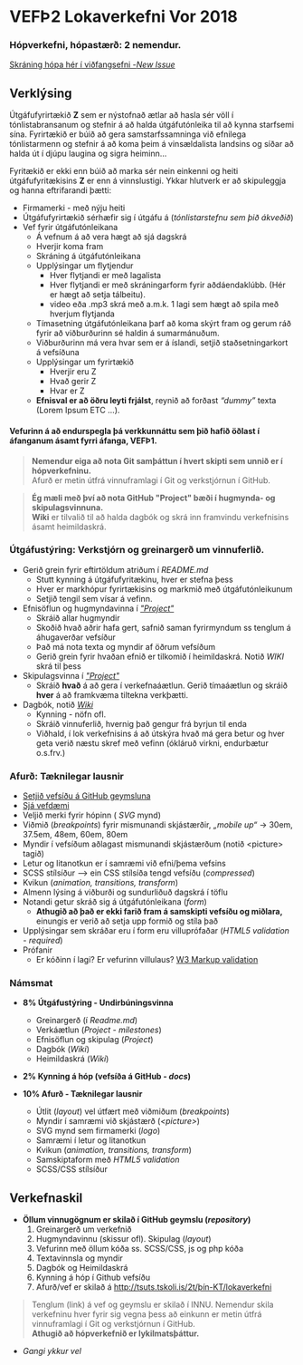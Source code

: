 # VEFÞ2 Lokaverkefni Vor 2018
### Hópverkefni, hópastærð: 2 nemendur.

[Skráning hópa hér í viðfangsefni -_New Issue_ ](https://github.com/vefhonnun/VEF2-Lokaverkefni-H17/issues/) 
## Verklýsing
Útgáfufyrirtækið **Z** sem er nýstofnað ætlar að hasla sér völl í tónlistabransanum og stefnir á að halda útgáfutónleika til að kynna starfsemi sína. Fyrirtækið er búið að gera samstarfssamninga við efnilega tónlistarmenn og stefnir á að koma þeim á vinsældalista landsins og síðar að halda út í djúpu laugina og sigra heiminn...

Fyritækið er ekki enn búið að marka sér nein einkenni og heiti útgáfufyritækisins **Z** er enn á vinnslustigi. Ykkar hlutverk er að skipuleggja og hanna eftrifarandi þætti:
* Firmamerki - með nýju heiti
* Útgáfufyrirtækið sérhæfir sig í útgáfu á (_tónlistarstefnu sem þið ákveðið_)
* Vef fyrir útgáfutónleikana
  * Á vefnum á að vera hægt að sjá dagskrá
  * Hverjir koma fram
  * Skráning á útgáfutónleikana
  * Upplýsingar um flytjendur
    * Hver flytjandi er með lagalista 
    * Hver flytjandi er með skráningarform fyrir aðdáendaklúbb. (Hér er hægt að setja tálbeitu).
    * video eða .mp3 skrá með a.m.k. 1 lagi sem hægt að spila með hverjum flytjanda
  * Tímasetning útgáfutónleikana þarf að koma skýrt fram og gerum ráð fyrir að viðburðurinn sé haldin á sumarmánuðum.
  * Viðburðurinn má vera hvar sem er á íslandi, setjið staðsetningarkort á vefsíðuna
  * Upplýsingar um fyrirtækið
    * Hverjir eru Z
    * Hvað gerir Z
    * Hvar er Z
  * **Efnisval er að öðru leyti frjálst**, reynið að forðast _“dummy”_ texta (Lorem Ipsum ETC …). 
 
 #### Vefurinn á að endurspegla þá verkkunnáttu sem þið hafið öðlast í áfanganum ásamt fyrri áfanga, VEFÞ1.  

> **Nemendur eiga að nota Git samþáttun í hvert skipti sem unnið er í hópverkefninu.**<br>
> Afurð er metin útfrá vinnuframlagi í Git og verkstjórnun í GitHub.

> **Ég mæli með því að nota GitHub "Project" bæði í hugmynda- og skipulagsvinnuna.** <br>
> **Wiki** er tilvalið til að halda dagbók og skrá inn framvindu verkefnisins ásamt heimildaskrá.

### Útgáfustýring:  Verkstjórn og greinargerð um vinnuferlið.

* Gerið grein fyrir eftirtöldum atriðum í _README.md_ 
  * Stutt kynning á útgáfufyritækinu, hver er stefna þess   
  * Hver er markhópur fyrirtækisins og markmið með útgáfutónleikunum
  * Setjið tengil sem vísar á vefinn.
* Efnisöflun og hugmyndavinna í [_"Project"_](https://github.com/vefhonnun/VEF2-Lokaverkefni-H17/projects/1)
  * Skráið allar hugmyndir  
  * Skoðið hvað aðrir hafa gert, safnið saman fyrirmyndum ss tenglum á áhugaverðar vefsíður
  * Það má nota texta og myndir af öðrum vefsíðum 
  * Gerið grein fyrir hvaðan efnið er tilkomið í heimildaskrá. Notið _WIKI_ skrá til þess
* Skipulagsvinna í [_"Project"_](https://github.com/vefhonnun/VEF2-Lokaverkefni-H17/projects/1)
  * Skráið **hvað** á að gera í verkefnaáætlun. Gerið tímaáætlun og skráið **hver** á að framkvæma tiltekna verkþætti.
* Dagbók, notið [_Wiki_](https://github.com/vefhonnun/VEF2-Lokaverkefni-H17/wiki) 
  * Kynning - nöfn ofl. 
  * Skráið vinnuferlið, hvernig það gengur frá byrjun til enda
  * Viðhald, í lok verkefnisins á að útskýra hvað má gera betur og hver geta verið næstu skref með vefinn (ókláruð virkni, endurbætur o.s.frv.)

### Afurð:  Tæknilegar lausnir
* [Setjið vefsíðu á GitHub geymsluna](/leiðbeiningar/vefsida_Github.pdf)
* [Sjá vefdæmi](https://vefhonnun.github.io/VEF2-Lokaverkefni-H17/)
* Veljið merki fyrir hópinn ( _SVG_ mynd)
* Viðmið (_breakpoints_) fyrir mismunandi skjástærðir, _„mobile up“_ -> 30em, 37.5em, 48em, 60em, 80em
* Myndir í vefsíðum aðlagast mismunandi skjástærðum (notið &lt;picture&gt; tagið)
* Letur og litanotkun er í samræmi við efni/þema vefsins
* SCSS stílsíður –> ein CSS stílsíða tengd vefsíðu (_compressed_)
* Kvikun (_animation, transitions, transform_)
* Almenn lýsing á viðburði og sundurliðuð dagskrá í töflu
* Notandi getur skráð sig á útgáfutónleikana (_form_)
  * **Athugið að það er ekki farið fram á samskipti vefsíðu og miðlara,** einungis er verið að setja upp formið og stíla það
* Upplýsingar sem skráðar eru í form eru villuprófaðar (_HTML5 validation - required_)
* Prófanir
  *  Er kóðinn í lagi? Er vefurinn villulaus?  [W3 Markup validation](https://validator.w3.org/)
### Námsmat 
* **8% Útgáfustýring - Undirbúningsvinna**
  *  Greinargerð (í _Readme.md_)
  *  Verkáætlun (_Project - milestones_)
  *  Efnisöflun og skipulag (_Project_)  
  *  Dagbók (_Wiki_)
  *  Heimildaskrá (_Wiki_)

*  **2% Kynning á hóp (vefsíða á GitHub - _docs_)**

* **10%   Afurð - Tæknilegar lausnir**
  * Útlit (_layout_) vel útfært með viðmiðum (_breakpoints_) 
  * Myndir í samræmi við skjástærð (_&lt;picture&gt;_)
  * SVG mynd sem firmamerki (_logo_)
  * Samræmi í letur og litanotkun 
  * Kvikun (_animation, transitions, transform_) 
  * Samskiptaform með _HTML5 validation_
  * SCSS/CSS stílsíður

## Verkefnaskil
  * **Öllum vinnugögnum  er skilað í GitHub geymslu (_repository_)**
    1. Greinargerð um verkefnið
    2. Hugmyndavinnu (skissur ofl). Skipulag (_layout_)
    3. Vefurinn með öllum kóða ss. SCSS/CSS, js og php kóða
    4. Textavinnsla og myndir
    5. Dagbók og Heimildaskrá 
    6. Kynning á hóp í Github vefsíðu
    7. Afurð/vef er skilað á http://tsuts.tskoli.is/2t/þín-KT/lokaverkefni

> Tenglum (link) á vef og geymslu er skilað í INNU. Nemendur skila verkefninu hver fyrir sig vegna þess að einkunn er metin útfrá vinnuframlagi í Git og verkstjórnun í GitHub. <br>
> **Athugið að hópverkefnið er lykilmatsþáttur.**

* _Gangi ykkur vel_

